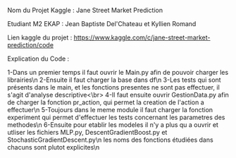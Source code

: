 Nom du Projet Kaggle : Jane Street Market Prediction

Etudiant M2 EKAP : Jean Baptiste Del'Chateau et Kyllien Romand

Lien kaggle du projet : https://www.kaggle.com/c/jane-street-market-prediction/code

Explication du Code :

1-Dans un premier temps il faut ouvrir le Main.py afin de pouvoir charger les librairies\n
2-Ensuite il faut charger la base dans df\n
3-Les tests qui sont présents dans le main, et les fonctions presentes ne sont pas effectuer, il s'agit d'analyse descriptive<\br>
4-Il faut ensuite ouvrir GestionData.py afin de charger la fonction pr_action, qui permet la creation de l'action a effectuer\n
5-Toujours dans le meme module il faut charger la fonction experiment qui permet d'effectuer les tests concernant les parametres des methodes\n
6-Ensuite pour etablir les modeles il n'y a plus qu a ouvrir et utliser les fichiers MLP.py, DescentGradientBoost.py et StochasticGradientDescent.py\n
les noms des fonctions étudiées dans chacuns sont plutot explicites\n



